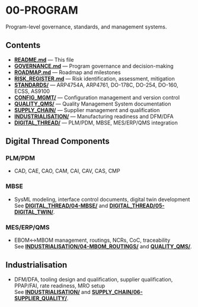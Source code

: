 # 00-PROGRAM

Program-level governance, standards, and management systems.

## Contents
- **[README.md](./README.md)** — This file  
- **[GOVERNANCE.md](./GOVERNANCE.md)** — Program governance and decision-making  
- **[ROADMAP.md](./ROADMAP.md)** — Roadmap and milestones  
- **[RISK_REGISTER.md](./RISK_REGISTER.md)** — Risk identification, assessment, mitigation  
- **[STANDARDS/](./STANDARDS/)** — ARP4754A, ARP4761, DO-178C, DO-254, DO-160, ECSS, AS9100  
- **[CONFIG_MGMT/](./CONFIG_MGMT/)** — Configuration management and version control  
- **[QUALITY_QMS/](./QUALITY_QMS/)** — Quality Management System documentation  
- **[SUPPLY_CHAIN/](./SUPPLY_CHAIN/)** — Supplier management and qualification  
- **[INDUSTRIALISATION/](./INDUSTRIALISATION/)** — Manufacturing readiness and DFM/DFA  
- **[DIGITAL_THREAD/](./DIGITAL_THREAD/)** — PLM/PDM, MBSE, MES/ERP/QMS integration  

## Digital Thread Components

### PLM/PDM
- CAD, CAE, CAO, CAM, CAI, CAV, CAS, CMP

### MBSE
- SysML modeling, interface control documents, digital twin development  
  See **[DIGITAL_THREAD/04-MBSE/](./DIGITAL_THREAD/04-MBSE/)** and **[DIGITAL_THREAD/05-DIGITAL_TWIN/](./DIGITAL_THREAD/05-DIGITAL_TWIN/)**.

### MES/ERP/QMS
- EBOM↔MBOM management, routings, NCRs, CoC, traceability  
  See **[INDUSTRIALISATION/04-MBOM_ROUTINGS/](./INDUSTRIALISATION/04-MBOM_ROUTINGS/)** and **[QUALITY_QMS/](./QUALITY_QMS/)**.

## Industrialisation
- DFM/DFA, tooling design and qualification, supplier qualification, PPAP/FAI, rate readiness, MRO setup  
  See **[INDUSTRIALISATION/](./INDUSTRIALISATION/)** and **[SUPPLY_CHAIN/06-SUPPLIER_QUALITY/](./SUPPLY_CHAIN/06-SUPPLIER_QUALITY/)**.

